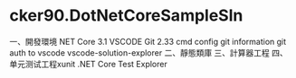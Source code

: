 # cker90.DotNetCoreSampleSln
一、開發環境
NET Core 3.1
VSCODE
Git 2.33
cmd config git information
git auth to vscode 
vscode-solution-explorer
二、靜態類庫
三、計算器工程
四、单元测试工程xunit  .NET Core Test Explorer